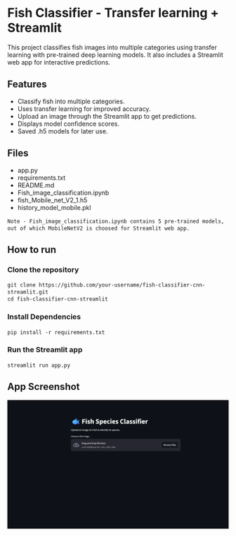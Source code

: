 # Fish Classifier - Transfer learning + Streamlit
This project classifies fish images into multiple categories using transfer learning with pre-trained deep learning models.
It also includes a Streamlit web app for interactive predictions.

## Features
- Classify fish into multiple categories.
- Uses transfer learning for improved accuracy.
- Upload an image through the Streamlit app to get predictions.
- Displays model confidence scores.
- Saved .h5 models for later use.

## Files 
- app.py                                  
- requirements.txt                        
- README.md                               
- Fish_image_classification.ipynb         
- fish_Mobile_net_V2_1.h5
- history_model_mobile.pkl                

```
Note - Fish_image_classification.ipynb contains 5 pre-trained models, out of which MobileNetV2 is choosed for Streamlit web app.
```

## How to run
### Clone the repository
```
git clone https://github.com/your-username/fish-classifier-cnn-streamlit.git
cd fish-classifier-cnn-streamlit
```

### Install Dependencies
```
pip install -r requirements.txt
```

### Run the Streamlit app
```
streamlit run app.py
```

## App Screenshot
![Streamlit App Screenshot](Screenshot%202025-08-09%20143439.png)
